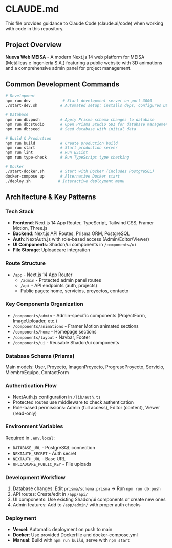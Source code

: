 # CLAUDE.md

This file provides guidance to Claude Code (claude.ai/code) when working with code in this repository.

## Project Overview

**Nueva Web MEISA** - A modern Next.js 14 web platform for MEISA (Metálicas e Ingeniería S.A.) featuring a public website with 3D animations and a comprehensive admin panel for project management.

## Common Development Commands

```bash
# Development
npm run dev              # Start development server on port 3000
./start-dev.sh          # Automated setup: installs deps, configures DB, starts server

# Database
npm run db:push         # Apply Prisma schema changes to database
npm run db:studio       # Open Prisma Studio GUI for database management
npm run db:seed         # Seed database with initial data

# Build & Production
npm run build           # Create production build
npm run start           # Start production server
npm run lint            # Run ESLint
npm run type-check      # Run TypeScript type checking

# Docker
./start-docker.sh       # Start with Docker (includes PostgreSQL)
docker-compose up       # Alternative Docker start
./deploy.sh            # Interactive deployment menu
```

## Architecture & Key Patterns

### Tech Stack
- **Frontend**: Next.js 14 App Router, TypeScript, Tailwind CSS, Framer Motion, Three.js
- **Backend**: Next.js API Routes, Prisma ORM, PostgreSQL
- **Auth**: NextAuth.js with role-based access (Admin/Editor/Viewer)
- **UI Components**: Shadcn/ui components in `/components/ui`
- **File Storage**: Uploadcare integration

### Route Structure
- `/app` - Next.js 14 App Router
  - `/admin` - Protected admin panel routes
  - `/api` - API endpoints (auth, projects)
  - Public pages: home, servicios, proyectos, contacto

### Key Components Organization
- `/components/admin` - Admin-specific components (ProjectForm, ImageUploader, etc.)
- `/components/animations` - Framer Motion animated sections
- `/components/home` - Homepage sections
- `/components/layout` - Navbar, Footer
- `/components/ui` - Reusable Shadcn/ui components

### Database Schema (Prisma)
Main models: User, Proyecto, ImagenProyecto, ProgresoProyecto, Servicio, MiembroEquipo, ContactForm

### Authentication Flow
- NextAuth.js configuration in `/lib/auth.ts`
- Protected routes use middleware to check authentication
- Role-based permissions: Admin (full access), Editor (content), Viewer (read-only)

### Environment Variables
Required in `.env.local`:
- `DATABASE_URL` - PostgreSQL connection
- `NEXTAUTH_SECRET` - Auth secret
- `NEXTAUTH_URL` - Base URL
- `UPLOADCARE_PUBLIC_KEY` - File uploads

### Development Workflow
1. Database changes: Edit `prisma/schema.prisma` → Run `npm run db:push`
2. API routes: Create/edit in `/app/api/`
3. UI components: Use existing Shadcn/ui components or create new ones
4. Admin features: Add to `/app/admin/` with proper auth checks

### Deployment
- **Vercel**: Automatic deployment on push to main
- **Docker**: Use provided Dockerfile and docker-compose.yml
- **Manual**: Build with `npm run build`, serve with `npm start`
